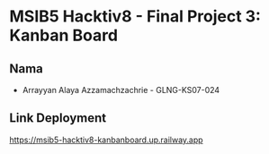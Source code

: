 # MSIB5 Hacktiv8 - Final Project 3: Kanban Board

## Nama
 - Arrayyan Alaya Azzamachzachrie - GLNG-KS07-024

## Link Deployment
https://msib5-hacktiv8-kanbanboard.up.railway.app
